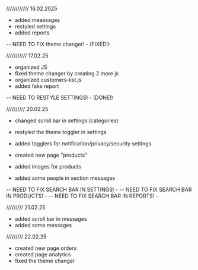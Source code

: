 ////////////
16.02.2025

- added meassages
- restyled settings
- added reports

-- NEED TO FIX theme changer! - (FIXED!)

///////////
17.02.25

- organized JS
- fixed theme changer by creating 2 more js 
- organized customers-list.js
- added fake report

-- NEED TO RESTYLE SETTINGS! - (DONE!)

//////////
20.02.25

- changed scroll bar in settings (categories)
- restyled the theme toggler in settings
- added togglers for notification/privacy/security settings

- created new page "products"

- added images for products
- added some people in section messages

-- NEED TO FIX SEARCH BAR IN SETTINGS! - 
-- NEED TO FIX SEARCH BAR IN PRODUCTS! - 
-- NEED TO FIX SEARCH BAR IN REPORTS! - 

/////////
21.02.25

- added scroll bar in messages
- added some messages

/////////
22.02.25

- created new page orders
- created page analytics
- fixed the theme changer
